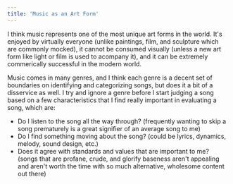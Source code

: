 ```yaml
---
title: 'Music as an Art Form'
---
```


I think music represents one of the most unique art forms in the world. It's enjoyed by virtually everyone (unlike paintings, film, and sculpture which are commonly mocked), it cannot be consumed visually (unless a new art form like light or film is used to acompany it), and it can be extremely commerically successful in the modern world.

Music comes in many genres, and I think each genre is a decent set of boundaries on identifying and categorizing songs, but does it a bit of a disservice as well. I try and ignore a genre before I start judging a song based on a few characteristics that I find really important in evaluating a song, which are:

- Do I listen to the song all the way through? (frequently wanting to skip a song prematurely is a great signifier of an average song to me)
- Do I find something moving about the song? (could be lyrics, dynamics, melody, sound design, etc.)
- Does it agree with standards and values that are important to me? (songs that are profane, crude, and glorify baseness aren't appealing and aren't worth the time with so much alternative, wholesome content out there)
